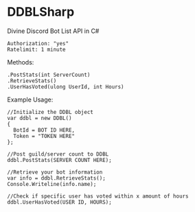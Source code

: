 # DDBLSharp
Divine Discord Bot List API in C#

```
Authorization: "yes"
Ratelimit: 1 minute
```

Methods:
```
.PostStats(int ServerCount)
.RetrieveStats()
.UserHasVoted(ulong UserId, int Hours)
```

Example Usage:

```
//Initialize the DDBL object
var ddbl = new DDBL()
{
  BotId = BOT ID HERE,
  Token = "TOKEN HERE"
};

//Post guild/server count to DDBL
ddbl.PostStats(SERVER COUNT HERE);

//Retrieve your bot information
var info = ddbl.RetrieveStats();
Console.Writeline(info.name);

//Check if specific user has voted within x amount of hours
ddbl.UserHasVoted(USER ID, HOURS);

```

